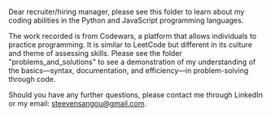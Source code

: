 Dear recruiter/hiring manager, please see this folder to learn about my coding abilities in the Python and JavaScript programming languages. 

The work recorded is from Codewars, a platform that allows individuals to practice programming. It is similar to LeetCode but different in its culture and theme of assessing skills. Please see the folder "problems_and_solutions" to see a demonstration of my understanding of the basics—syntax, documentation, and efficiency—in problem-solving through code.

Should you have any further questions, please contact me through LinkedIn or my email: steevensangou@gmail.com.
